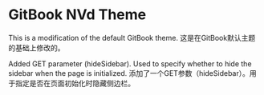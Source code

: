 # GitBook NVd Theme

This is a modification of the default GitBook theme.
这是在GitBook默认主题的基础上修改的。

Added GET parameter (hideSidebar). Used to specify whether to hide the sidebar when the page is initialized.
添加了一个GET参数（hideSidebar）。用于指定是否在页面初始化时隐藏侧边栏。
